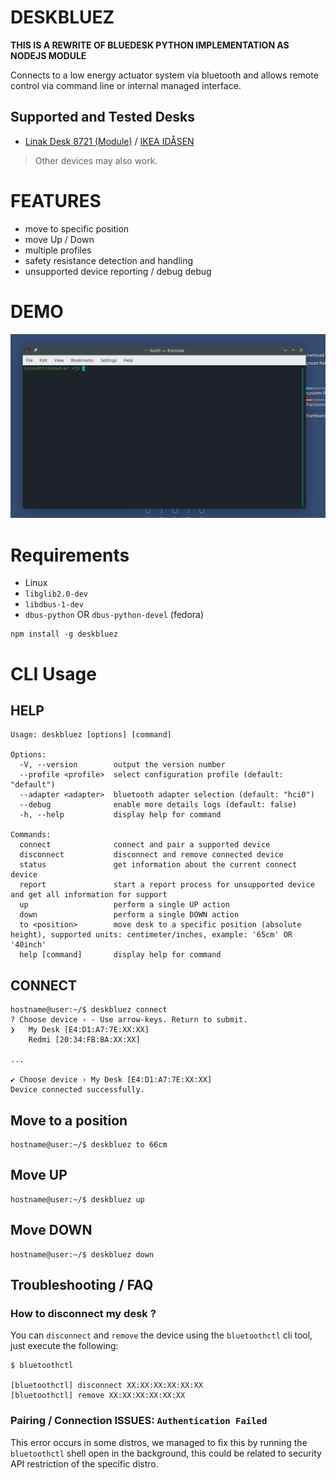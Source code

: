 # DESKBLUEZ

**THIS IS A REWRITE OF BLUEDESK PYTHON IMPLEMENTATION AS NODEJS MODULE**

Connects to a low energy actuator system via bluetooth and allows remote control via command line or internal managed interface.

## Supported and Tested Desks

- [Linak Desk 8721 (Module)](https://www.linak.com/products/controls/desk-control-basic-app/) / [IKEA IDÅSEN](https://www.ikea.com/gb/en/p/idasen-desk-sit-stand-brown-beige-s79280917/)

> Other devices may also work.

# FEATURES

- move to specific position
- move Up / Down
- multiple profiles
- safety resistance detection and handling
- unsupported device reporting / debug debug

# DEMO

![DEMO](./assets/preview.gif)

# Requirements

- Linux
- `libglib2.0-dev`
- `libdbus-1-dev`
- `dbus-python` OR `dbus-python-devel` (fedora)

```
npm install -g deskbluez
```

# CLI Usage

## HELP

```
Usage: deskbluez [options] [command]

Options:
  -V, --version        output the version number
  --profile <profile>  select configuration profile (default: "default")
  --adapter <adapter>  bluetooth adapter selection (default: "hci0")
  --debug              enable more details logs (default: false)
  -h, --help           display help for command

Commands:
  connect              connect and pair a supported device
  disconnect           disconnect and remove connected device
  status               get information about the current connect device
  report               start a report process for unsupported device and get all information for support
  up                   perform a single UP action
  down                 perform a single DOWN action
  to <position>        move desk to a specific position (absolute height), supported units: centimeter/inches, example: '65cm' OR '40inch'
  help [command]       display help for command
```

## CONNECT

```
hostname@user:~/$ deskbluez connect
? Choose device › - Use arrow-keys. Return to submit.
❯   My Desk [E4:D1:A7:7E:XX:XX]
    Redmi [20:34:FB:BA:XX:XX]

...

✔ Choose device › My Desk [E4:D1:A7:7E:XX:XX]
Device connected successfully.
```

## Move to a position

```
hostname@user:~/$ deskbluez to 66cm
```

## Move UP

```
hostname@user:~/$ deskbluez up
```

## Move DOWN

```
hostname@user:~/$ deskbluez down
```

## Troubleshooting / FAQ


### How to disconnect my desk ?

You can `disconnect` and `remove` the device using the `bluetoothctl` cli tool, just execute the following:

```
$ bluetoothctl

[bluetoothctl] disconnect XX:XX:XX:XX:XX:XX
[bluetoothctl] remove XX:XX:XX:XX:XX:XX
```

### Pairing / Connection ISSUES: `Authentication Failed`

This error occurs in some distros, we managed to fix this by running the `bluetoothctl` shell open in the background, this could be related to security API restriction of the specific distro.
